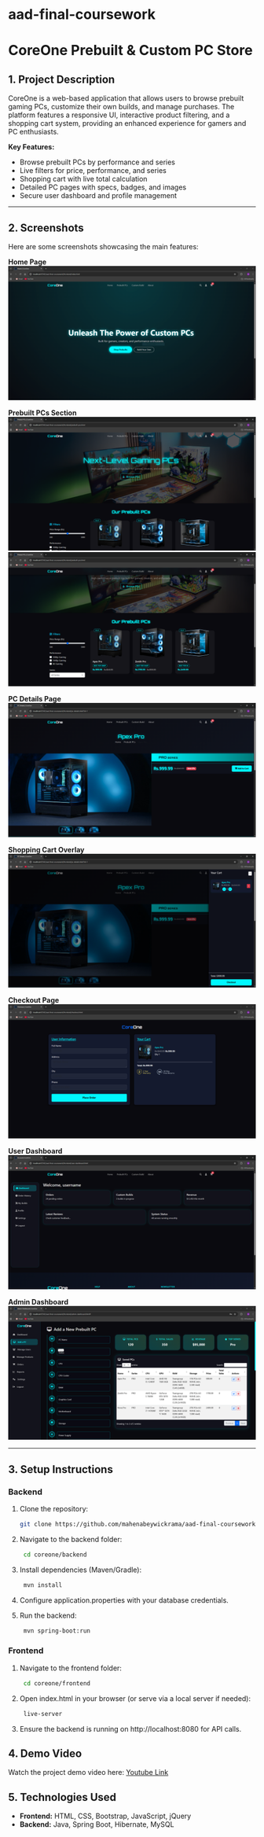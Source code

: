 # aad-final-coursework

# CoreOne Prebuilt & Custom PC Store

## 1. Project Description
CoreOne is a web-based application that allows users to browse prebuilt gaming PCs, customize their own builds, and manage purchases. The platform features a responsive UI, interactive product filtering, and a shopping cart system, providing an enhanced experience for gamers and PC enthusiasts.

**Key Features:**
- Browse prebuilt PCs by performance and series
- Live filters for price, performance, and series
- Shopping cart with live total calculation
- Detailed PC pages with specs, badges, and images
- Secure user dashboard and profile management

---

## 2. Screenshots
Here are some screenshots showcasing the main features:

**Home Page**  
![Home Page](https://raw.githubusercontent.com/mahenabeywickrama/aad-final-coursework/refs/heads/main/frontend/screenshots/1.PNG)

**Prebuilt PCs Section**  
![Home Page](https://raw.githubusercontent.com/mahenabeywickrama/aad-final-coursework/refs/heads/main/frontend/screenshots/2.PNG)
![Home Page](https://raw.githubusercontent.com/mahenabeywickrama/aad-final-coursework/refs/heads/main/frontend/screenshots/3.PNG)

**PC Details Page**  
![Home Page](https://raw.githubusercontent.com/mahenabeywickrama/aad-final-coursework/refs/heads/main/frontend/screenshots/4.PNG)

**Shopping Cart Overlay**  
![Home Page](https://raw.githubusercontent.com/mahenabeywickrama/aad-final-coursework/refs/heads/main/frontend/screenshots/5.PNG)

**Checkout Page**  
![Home Page](https://raw.githubusercontent.com/mahenabeywickrama/aad-final-coursework/refs/heads/main/frontend/screenshots/6.PNG)

**User Dashboard**  
![Home Page](https://raw.githubusercontent.com/mahenabeywickrama/aad-final-coursework/refs/heads/main/frontend/screenshots/7.PNG)

**Admin Dashboard**  
![Home Page](https://raw.githubusercontent.com/mahenabeywickrama/aad-final-coursework/refs/heads/main/frontend/screenshots/8.PNG)

---

## 3. Setup Instructions

### Backend
1. Clone the repository:
   ```bash
   git clone https://github.com/mahenabeywickrama/aad-final-coursework.git
2. Navigate to the backend folder:
   ```bash
    cd coreone/backend

3. Install dependencies (Maven/Gradle):
   ```bash
    mvn install

4. Configure application.properties with your database credentials.

5. Run the backend:
   ```bash
    mvn spring-boot:run

### Frontend

1. Navigate to the frontend folder:
   ```bash
    cd coreone/frontend

2. Open index.html in your browser (or serve via a local server if needed):
   ```bash
    live-server

3. Ensure the backend is running on http://localhost:8080 for API calls.

## 4. Demo Video

Watch the project demo video here: [Youtube Link](https://www.youtube.com/watch?v=-MXsUC7MPLM)

## 5. Technologies Used
- **Frontend:** HTML, CSS, Bootstrap, JavaScript, jQuery
- **Backend:** Java, Spring Boot, Hibernate, MySQL
